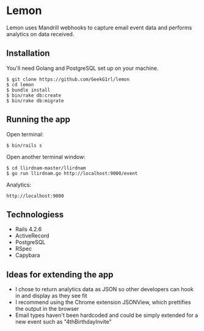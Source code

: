 Lemon
=====
Lemon uses Mandrill webhooks to capture email event data and performs analytics on data received.


Installation
------------
You'll need Golang and PostgreSQL set up on your machine. 

```
$ git clone https://github.com/GeekG1rl/lemon
$ cd lemon
$ bundle install
$ bin/rake db:create
$ bin/rake db:migrate
```


Running the app
---------------
Open terminal:
```
$ bin/rails s
```

Open another terminal window:
```
$ cd llirdnam-master/llirdnam
$ go run llirdnam.go http://localhost:9000/event
```

Analytics:
```
http://localhost:9000
```


Technologiess
------------
* Rails 4.2.6
* ActiveRecord
* PostgreSQL
* RSpec
* Capybara


Ideas for extending the app
---------------------------
* I chose to return analytics data as JSON so other developers can hook in and display as they see fit
* I recommend using the Chrome extension JSONView, which prettifies the output in the browser
* Email types haven't been hardcoded and could be simply extended for a new event such as "4thBirthdayInvite"
